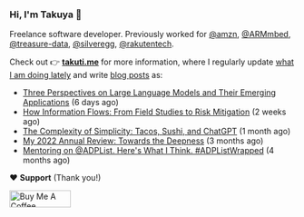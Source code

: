 ### Hi, I'm Takuya 👋

Freelance software developer. Previously worked for [@amzn](https://github.com/amzn), [@ARMmbed](https://github.com/ARMmbed), [@treasure-data](https://github.com/treasure-data), [@silveregg](https://github.com/silveregg), [@rakutentech](https://github.com/rakutentech).

Check out 👉 **[takuti.me](https://takuti.me/)** for more information, where I regularly update [what I am doing lately](https://takuti.me/now/) and write [blog posts](https://takuti.me/note/) as:


- [Three Perspectives on Large Language Models and Their Emerging Applications](https://takuti.me/note/three-perspectives-on-llms/) (6 days ago)
- [How Information Flows: From Field Studies to Risk Mitigation](https://takuti.me/note/how-information-flows/) (2 weeks ago)
- [The Complexity of Simplicity: Tacos, Sushi, and ChatGPT](https://takuti.me/note/complexity-of-simplicity/) (1 month ago)
- [My 2022 Annual Review: Towards the Deepness](https://takuti.me/note/annual-review-2022/) (3 months ago)
- [Mentoring on @ADPList. Here&#39;s What I Think. #ADPListWrapped](https://takuti.me/note/mentoring/) (4 months ago)

❤️ **Support** (Thank you!)

<a href="https://www.buymeacoffee.com/takuti" target="_blank"><img src="https://cdn.buymeacoffee.com/buttons/v2/default-yellow.png" alt="Buy Me A Coffee" style="height: 30px !important;width: 108px !important;" ></a>
